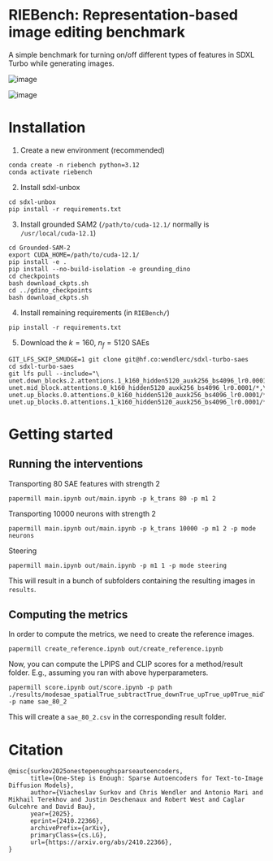 # RIEBench: Representation-based image editing benchmark

A simple benchmark for turning on/off different types of features in SDXL Turbo while generating images.

![image](https://github.com/user-attachments/assets/7cc9d9df-15a4-44da-a325-0b072429ffdf)

![image](https://github.com/user-attachments/assets/eb36211c-68cd-41e0-b14a-4e158c65ee57)



# Installation

1. Create a new environment (recommended)
```
conda create -n riebench python=3.12
conda activate riebench
```

2. Install sdxl-unbox 
```
cd sdxl-unbox
pip install -r requirements.txt
```

3. Install grounded SAM2 (`/path/to/cuda-12.1/` normally is `/usr/local/cuda-12.1`)
```
cd Grounded-SAM-2
export CUDA_HOME=/path/to/cuda-12.1/ 
pip install -e .
pip install --no-build-isolation -e grounding_dino
cd checkpoints
bash download_ckpts.sh
cd ../gdino_checkpoints
bash download_ckpts.sh
```

4. Install remaining requirements (in `RIEBench/`)
```
pip install -r requirements.txt
```

5. Download the $k=160$, $n_f=5120$ SAEs
```
GIT_LFS_SKIP_SMUDGE=1 git clone git@hf.co:wendlerc/sdxl-turbo-saes
cd sdxl-turbo-saes
git lfs pull --include="\
unet.down_blocks.2.attentions.1_k160_hidden5120_auxk256_bs4096_lr0.0001/*,\
unet.mid_block.attentions.0_k160_hidden5120_auxk256_bs4096_lr0.0001/*,\
unet.up_blocks.0.attentions.0_k160_hidden5120_auxk256_bs4096_lr0.0001/*,\
unet.up_blocks.0.attentions.1_k160_hidden5120_auxk256_bs4096_lr0.0001/*"
```

# Getting started

## Running the interventions

Transporting 80 SAE features with strength 2
```
papermill main.ipynb out/main.ipynb -p k_trans 80 -p m1 2
```

Transporting 10000 neurons with strength 2
```
papermill main.ipynb out/main.ipynb -p k_trans 10000 -p m1 2 -p mode neurons
```

Steering
```
papermill main.ipynb out/main.ipynb -p m1 1 -p mode steering
```

This will result in a bunch of subfolders containing the resulting images in `results`.

## Computing the metrics

In order to compute the metrics, we need to create the reference images.
```
papermill create_reference.ipynb out/create_reference.ipynb
```

Now, you can compute the LPIPS and CLIP scores for a method/result folder. E.g., assuming you ran with above hyperparameters.
```
papermill score.ipynb out/score.ipynb -p path ./results/modesae_spatialTrue_subtractTrue_downTrue_upTrue_up0True_midTrue_T4_ktrans80_str2.0 -p name sae_80_2
```
This will create a `sae_80_2.csv` in the corresponding result folder.

# Citation

```
@misc{surkov2025onestepenoughsparseautoencoders,
      title={One-Step is Enough: Sparse Autoencoders for Text-to-Image Diffusion Models}, 
      author={Viacheslav Surkov and Chris Wendler and Antonio Mari and Mikhail Terekhov and Justin Deschenaux and Robert West and Caglar Gulcehre and David Bau},
      year={2025},
      eprint={2410.22366},
      archivePrefix={arXiv},
      primaryClass={cs.LG},
      url={https://arxiv.org/abs/2410.22366}, 
}
```
